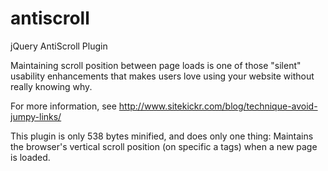 antiscroll
==========

jQuery AntiScroll Plugin

Maintaining scroll position between page loads is one of those "silent" usability enhancements that makes users love using your website without really knowing why.

For more information, see http://www.sitekickr.com/blog/technique-avoid-jumpy-links/


This plugin is only 538 bytes minified, and does only one thing: Maintains the browser's vertical scroll position (on specific a tags) when a new page is loaded.
